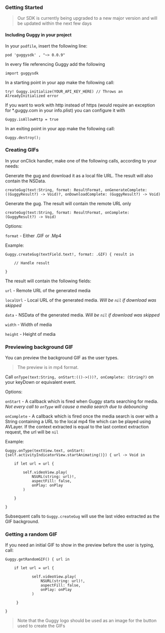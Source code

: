 ### Getting Started

> Our SDK is currently being upgraded to a new major version and will be updated within the next few days

#### Including Guggy in your project

In your `podfile`, insert the following line:
````
pod 'guggysdk' , "~> 0.0.9"
````

In every file referencing Guggy add the following

````
import guggysdk
````

In a starting point in your app make the following call:
````
try! Guggy.initialize(YOUR_API_KEY_HERE) // Throws an AlreadyInitialized error
````

If you want to work with http instead of https (would require an exception for *.guggy.com in your info.plist) you can configure it with

````
Guggy.isAllowHttp = true
````

In an exiting point in your app make the following call:

````
Guggy.destroy();
````

### Creating GIFs

In your onClick handler, make one of the following calls, according to your needs:

Generate the gug and download it as a local file URL. The result will also contain the NSData.
````
createGug(text:String, format: ResultFormat, onGenerateComplete:((GuggyResult?) -> Void)?, onDownloadComplete: (GuggyResult?) -> Void)
````

Generate the gug. The result will contain the remote URL only
````
createGug(text:String, format: ResultFormat, onComplete: (GuggyResult?) -> Void)
````

Options:

`format` - Either .GIF or .Mp4

Example:
````
Guggy.createGug(textField.text!, format: .GIF) { result in

    // Handle result

}
````

The result will contain the following fields:

`url` - Remote URL of the generated media

`localUrl` - Local URL of the generated media. *Will be `nil` if download was skipped*

`data` - NSData of the generated media. *Will be `nil` if download was skipped*

`width` - Width of media

`height` - Height of media

### Previewing background GIF

You can preview the background GIF as the user types.

>The preview is in mp4 format.

Call `onType(text:String, onStart:(()->())?, onComplete: (String?)` on your keyDown or equivalent event.

Options:

`onStart` - A callback which is fired when Guggy starts searching for media. *Not every call to `onType` will cause a media search due to debouncing*

`onComplete` - A callback which is fired once the media search is over with a String containing a URL to the local mp4 file which can be played using AVLayer.
If the context extracted is equal to the last context extraction request, the url will be `nil`

Example:
````
Guggy.onType(textView.text, onStart: {self.activityIndicatorView.startAnimating()}) { url -> Void in

    if let url = url {

        self.videoView.play(
            NSURL(string: url)!,
            aspectFill: false,
            onPlay: onPlay
        )

    }

}
````

Subsequent calls to `Guggy.createGug` will use the last video extracted as the GIF background.

### Getting a random GIF

If you need an initial GIF to show in the preview before the user is typing, call:

````
Guggy.getRandomGIF() { url in

    if let url = url {

            self.videoView.play(
                NSURL(string: url)!,
                aspectFill: false,
                onPlay: onPlay
            )

     }

}
````

> Note that the Guggy logo should be used as an image for the button used to create the GIFs